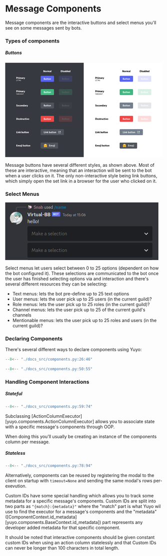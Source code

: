 # Message Components

Message components are the interactive buttons and select menus you'll see on
some messages sent by bots.

### Types of components

##### Buttons

![button colours](./images/button_colours.png)

Message buttons have several different styles, as shown above. Most of these
are interactive, meaning that an interaction will be sent to the bot when a
user clicks on it. The only non-interactive style being link buttons, which
simply open the set link in a browser for the user who clicked on it.

### Select Menus

![select menu example](./images/select_menu_example.png)

Select menus let users select between 0 to 25 options (dependent on how the bot
configured it). These selections are communicated to the bot once the user has
finished selecting options via and interaction and there's several different
resources they can be selecting:

* Text menus: lets the bot pre-define up to 25 text options
* User menus: lets the user pick up to 25 users (in the current guild)?
* Role menus: lets the user pick up to 25 roles (in the current guild)?
* Channel menus: lets the user pick up to 25 of the current guild's channels
* Mentionable menus: lets the user pick up to 25 roles and users (in the current guild)?

### Declaring Components

There's several different ways to declare components using Yuyo:

```py
--8<-- "./docs_src/components.py:26:46"
```

```py
--8<-- "./docs_src/components.py:50:55"
```

### Handling Component Interactions

##### Stateful

```py
--8<-- "./docs_src/components.py:59:74"
```

Subclassing [ActionColumnExecutor][yuyo.components.ActionColumnExecutor] allows
you to associate state with a specific message's components through OOP.

When doing this you'll usually be creating an instance of the components column
per message.

##### Stateless

```py
--8<-- "./docs_src/components.py:78:94"
```

Alternatively, components can be reused by registering the modal to the client
on startup with `timeout=None` and sending the same modal's rows per-exevution.

Custom IDs have some special handling which allows you to track some metadata
for a specific message's components. Custom IDs are split into two parts as
`"{match}:{metadata}"` where the "match" part is what Yuyo wil use to find the
executor for a message's components and the "metadata"
([ComponentContext.id_metadata][yuyo.components.BaseContext.id_metadata]) part
represents any developer added metadata for that specific component.

It should be noted that interactive components should be given constant custom
IDs when using an action column statelessly and that Custom IDs can never be
longer than 100 characters in total length.
